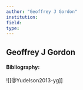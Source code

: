 ```yaml
---
author: "Geoffrey J Gordon"
institution:
field:
type:
---
```


## Geoffrey J Gordon
#### Bibliography:

![[@Yudelson2013-yg]]